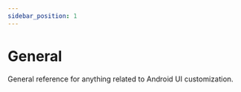 ```yaml
---
sidebar_position: 1
---
```


# General

General reference for anything related to Android UI customization.